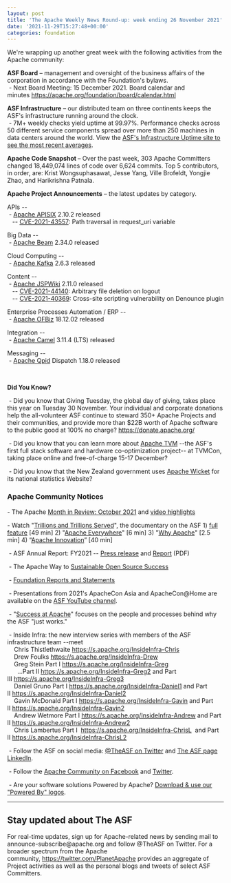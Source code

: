 ```yaml
---
layout: post
title: 'The Apache Weekly News Round-up: week ending 26 November 2021'
date: '2021-11-29T15:27:48+00:00'
categories: foundation
---
```

<p></p><p></p><p></p><p>We're wrapping up another great week with the following activities from the Apache community:</p><span style="font-weight: 700;">ASF Board</span>&nbsp;– management and oversight of the business affairs of the corporation in accordance with the Foundation's bylaws.<br>&nbsp;- Next Board Meeting: 15 December 2021. Board calendar and minutes&nbsp;<a href="https://apache.org/foundation/board/calendar.html" target="_blank">https://apache.org/foundation/board/calendar.html</a><p></p><p><span style="font-weight: 700;">ASF Infrastructure</span>&nbsp;– our distributed team on three continents keeps the ASF's infrastructure running around the clock.<br>&nbsp;-
 7M+ weekly checks yield uptime at 99.97%. Performance checks across 50 
different service components spread over more than 250 machines in data 
centers around the world. View the <a href="http://www.apache.org/uptime/" target="_blank">ASF's Infrastructure Uptime site to see the most recent averages</a>. <br></p><p><span style="font-weight: 700;">Apache Code Snapshot&nbsp;</span>–
 Over the past week, 303 Apache Committers changed 18,449,074 lines of 
code over 6,624 commits. Top 5 contributors, in order, are: Krist Wongsuphasawat, Jesse Yang, Ville Brofeldt, Yongjie Zhao, and Harikrishna Patnala. &nbsp; &nbsp; <span style="font-weight: 700;"></span></p><p><span style="font-weight: 700;">Apache Project Announcements</span>&nbsp;– the latest updates by category.</p><p>APIs --<br>
&nbsp;- <a href="https://apisix.apache.org/" target="_blank">Apache </a><span class="il"><a href="https://apisix.apache.org/" target="_blank">APISIX</a></span> 2.10.2 released<br>&nbsp;&nbsp; -- <span class="il"><a href="https://s.apache.org/tob98" target="_blank">CVE-2021-43557</a>: Path traversal in request_uri variable</span><br>
</p><p>Big Data --<br>&nbsp;- <a href="https://beam.apache.org/" target="_blank">Apache </a><span class="il"><a href="https://beam.apache.org/" target="_blank">Beam</a></span> 2.34.0 released</p>Cloud Computing --<br>&nbsp;- <a href="https://kafka.apache.org/" target="_blank">Apache </a><span class="il"><a href="https://kafka.apache.org/" target="_blank">Kafka</a></span> 2.6.3 released&nbsp;<p></p><p>Content --<br>&nbsp;- <a href="https://jspwiki-wiki.apache.org/" target="_blank">Apache </a><span class="il"><a href="https://jspwiki-wiki.apache.org/" target="_blank">JSPWiki</a></span> 2.11.0 released<br>&nbsp;&nbsp; -- <a href="https://s.apache.org/ed87s" target="_blank">CVE-2021-44140</a>: Arbitrary file deletion on logout<br>&nbsp;&nbsp; -- <a href="https://s.apache.org/2bhya" target="_blank">CVE-2021-40369</a>: Cross-site scripting vulnerability on Denounce plugin<span class="il"></span></p><p>Enterprise Processes Automation / ERP --<br>
&nbsp;- <a href="https://ofbiz.apache.org/" target="_blank">Apache </a><span class="il"><a href="https://ofbiz.apache.org/" target="_blank">OFBiz</a></span> 18.12.02 released<br></p><p>Integration --<br>
&nbsp;-&nbsp;<a href="https://camel.apache.org/" target="_blank">Apache </a><span class="il"><a href="https://camel.apache.org/" target="_blank">Camel</a></span> 3.11.4 (LTS) released</p>Messaging --<br>&nbsp;- <a href="https://qpid.apache.org/" target="_blank">Apache </a><span class="il"><a href="https://qpid.apache.org/" target="_blank">Qpid</a></span> <span class="il">Dispatch</span> 1.18.0 released
<p></p><p></p><p><span style="font-weight: 700;"><br></span></p><p><span style="font-weight: 700;">Did You Know?</span><br></p><p>&nbsp;- Did you know that Giving Tuesday, the global day of giving, takes place 
this year on Tuesday 30 November. Your individual and corporate 
donations help the all-volunteer ASF continue to steward 350+ Apache 
Projects and their communities, and provide more than $22B worth of 
Apache software to the public good at 100% no charge? <a target="_blank" class="c-link" data-stringify-link="https://donate.apache.org/" data-sk="tooltip_parent" href="https://donate.apache.org/" rel="noopener noreferrer" tabindex="-1" data-remove-tab-index="true">https://donate.apache.org/</a></p><p>&nbsp;- Did you know that you can learn more about <a href="http://tvm.apache.org/" target="_blank">Apache TVM</a> --the ASF's first 
full stack software and hardware co-optimization project-- at TVMCon, 
taking place online and free-of-charge 15-17 December?<br></p><p>&nbsp;- Did you know that the New Zealand government uses <a href="http://wicket.apache.org/" target="_blank">Apache Wicket</a> for its national statistics Website?</p><h3>Apache Community Notices</h3><p>- The Apache <a href="https://s.apache.org/October2021" target="_blank">Month in Review: October 2021</a> and <a href="https://youtu.be/3rPR6tNt-dg" target="_blank">video highlights</a></p><p>- Watch "<a href="https://www.youtube.com/watch?v=JUt2nb0mgwg" target="_blank">Trillions and Trillions Served</a>", the documentary on the ASF 1)&nbsp;<a href="https://www.youtube.com/watch?v=JUt2nb0mgwg" target="_blank">full feature</a>&nbsp;[49 min] 2) "<a href="https://www.youtube.com/watch?v=nXtIti9jMFI" target="_blank">Apache Everywhere</a>" [6 min] 3) "<a href="https://www.youtube.com/watch?v=YM5dLvNatRs" target="_blank">Why Apache</a>" [2.5 min] 4)&nbsp;“<a href="https://www.youtube.com/watch?v=qkvqJaX4S50" target="_blank">Apache Innovation</a>” [40 min]&nbsp;<br></p><p>&nbsp;- ASF Annual Report: FY2021 --&nbsp;<a href="https://blogs.apache.org/foundation/entry/the-apache-software-foundation-announces78" target="_blank">Press release</a>&nbsp;and&nbsp;<a href="https://www.apache.org/foundation/docs/FY2021AnnualReport.pdf" target="_blank">Report</a>&nbsp;(PDF)</p><p>&nbsp;- The Apache Way to&nbsp;<a href="https://s.apache.org/GhnI" target="_blank">Sustainable Open Source Success</a>&nbsp;</p><p>&nbsp;-&nbsp;<a href="http://www.apache.org/foundation/reports.html" target="_blank">Foundation Reports and Statements</a><br></p><p>&nbsp;- Presentations from 2021's ApacheCon Asia and ApacheCon@Home are available on the&nbsp;<a href="https://www.youtube.com/c/TheApacheFoundation/" target="_blank" style="background-color: rgb(255, 255, 255);">ASF YouTube channel</a>.</p><p>&nbsp;- "<a href="https://blogs.apache.org/foundation/category/SuccessAtApache" target="_blank">Success at Apache</a>" focuses on the people and processes behind why the ASF "just works."&nbsp;<br></p><div><p>&nbsp;- Inside Infra: the new interview series with members of the ASF infrastructure team --meet&nbsp;<br>&nbsp; &nbsp; Chris Thistlethwaite&nbsp;<a href="https://s.apache.org/InsideInfra-Chris" target="_blank">https://s.apache.org/InsideInfra-Chris</a><br>&nbsp; &nbsp; Drew Foulks&nbsp;<a href="https://s.apache.org/InsideInfra-Drew" rel="noreferrer" target="_blank" data-saferedirecturl="https://www.google.com/url?q=https://s.apache.org/InsideInfra-Drew&amp;source=gmail&amp;ust=1588339104628000&amp;usg=AFQjCNF9dVEn48pV7o9HBG14sP9uprU8Xw">https://s.apache.org/InsideInf<wbr>ra-Drew</a><br>&nbsp; &nbsp; Greg Stein Part I&nbsp;<a href="https://s.apache.org/InsideInfra-Greg" target="_blank">https://s.apache.org/InsideInfra-Greg</a><br>&nbsp; &nbsp; &nbsp; ...Part II&nbsp;<a href="https://s.apache.org/InsideInfra-Greg2" target="_blank">https://s.apache.org/InsideInfra-Greg2</a>&nbsp;and Part III&nbsp;<a href="https://s.apache.org/InsideInfra-Greg3" target="_blank">https://s.apache.org/InsideInfra-Greg3</a><br>&nbsp; &nbsp; Daniel Gruno Part I&nbsp;<a href="https://s.apache.org/InsideInfra-Daniel1" target="_blank">https://s.apache.org/InsideInfra-Daniel1</a>&nbsp;and Part II&nbsp;<a href="https://s.apache.org/InsideInfra-Daniel2" target="_blank">https://s.apache.org/InsideInfra-Daniel2</a><br>&nbsp;&nbsp;&nbsp; Gavin McDonald Part I&nbsp;<a href="https://s.apache.org/InsideInfra-Gavin" target="_blank">https://s.apache.org/InsideInfra-Gavin</a>&nbsp;and Part II&nbsp;<a href="https://s.apache.org/InsideInfra-Gavin2" target="_blank">https://s.apache.org/InsideInfra-Gavin2</a><br>&nbsp;&nbsp;&nbsp; Andrew Wetmore Part I&nbsp;<a href="https://s.apache.org/InsideInfra-Andrew" target="_blank">https://s.apache.org/InsideInfra-Andrew</a>&nbsp;and Part II&nbsp;<a href="https://s.apache.org/InsideInfra-Andrew2" target="_blank">https://s.apache.org/InsideInfra-Andrew2</a><br>&nbsp; &nbsp; Chris Lambertus Part I&nbsp;&nbsp;<a href="https://s.apache.org/InsideInfra-ChrisL" target="_blank">https://s.apache.org/InsideInfra-ChrisL</a>&nbsp; and Part II&nbsp;<a href="https://s.apache.org/InsideInfra-ChrisL2" target="_blank">https://s.apache.org/InsideInfra-ChrisL2</a></p></div><div><p>&nbsp;- Follow the ASF on social media:&nbsp;<a href="https://twitter.com/TheASF" target="_blank">@TheASF on Twitter</a>&nbsp;and&nbsp;<a href="https://www.linkedin.com/company/the-apache-software-foundation" target="_blank">The ASF page LinkedIn</a>.&nbsp;<br></p><p>&nbsp;- Follow the&nbsp;<a href="https://www.facebook.com/ApacheSoftwareFoundation/" target="_blank">Apache Community on Facebook</a>&nbsp;and&nbsp;<a href="https://twitter.com/ApacheCommunity" target="_blank">Twitter</a>.&nbsp;</p></div><div>&nbsp;- Are your software solutions Powered by Apache?&nbsp;<a href="http://www.apache.org/foundation/press/kit/#poweredby" target="_blank">Download &amp; use our "Powered By" logos</a>.<br></div><p><span class="LrzXr"></span><span class="LrzXr"></span></p><div><hr><h2>Stay updated about The ASF</h2><p>For
 real-time updates, sign up for Apache-related news by sending mail to 
announce-subscribe@apache.org and follow @TheASF on Twitter. For a 
broader spectrum from the Apache community,&nbsp;<a href="https://twitter.com/PlanetApache">https://twitter.com/PlanetApache</a>&nbsp;provides an aggregate of Project activities as well as the personal blogs and tweets of select ASF Committers.</p></div><p></p><p></p><p></p>
